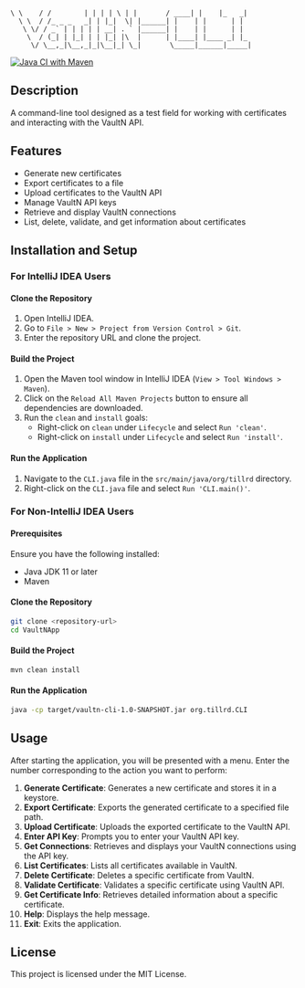 ```
\ \    / /        | | | | \ | |       / ____| |    |_   _|
  \ \  / /_ _ _   _| | |_|  \| |______| |    | |      | |  
   \ \/ / _` | | | | | __| . ` |______| |    | |      | |  
    \  / (_| | |_| | | |_| |\  |      | |____| |____ _| |_ 
     \/ \__,_|\__,_|_|\__|_| \_|       \_____|______|_____|
```
[![Java CI with Maven](https://github.com/tillrd/VaultN-CLI/actions/workflows/maven.yml/badge.svg)](https://github.com/tillrd/VaultN-CLI/actions/workflows/maven.yml)

## Description

A command-line tool designed as a test field for working with certificates and interacting with the VaultN API.

## Features

- Generate new certificates
- Export certificates to a file
- Upload certificates to the VaultN API
- Manage VaultN API keys
- Retrieve and display VaultN connections
- List, delete, validate, and get information about certificates

## Installation and Setup

### For IntelliJ IDEA Users

#### Clone the Repository

1. Open IntelliJ IDEA.
2. Go to `File > New > Project from Version Control > Git`.
3. Enter the repository URL and clone the project.

#### Build the Project

1. Open the Maven tool window in IntelliJ IDEA (`View > Tool Windows > Maven`).
2. Click on the `Reload All Maven Projects` button to ensure all dependencies are downloaded.
3. Run the `clean` and `install` goals:
   - Right-click on `clean` under `Lifecycle` and select `Run 'clean'`.
   - Right-click on `install` under `Lifecycle` and select `Run 'install'`.

#### Run the Application

1. Navigate to the `CLI.java` file in the `src/main/java/org/tillrd` directory.
2. Right-click on the `CLI.java` file and select `Run 'CLI.main()'`.

### For Non-IntelliJ IDEA Users

#### Prerequisites

Ensure you have the following installed:
- Java JDK 11 or later
- Maven

#### Clone the Repository

```sh
git clone <repository-url>
cd VaultNApp
```

#### Build the Project

```sh
mvn clean install
```

#### Run the Application

```sh
java -cp target/vaultn-cli-1.0-SNAPSHOT.jar org.tillrd.CLI
```

## Usage

After starting the application, you will be presented with a menu. Enter the number corresponding to the action you want to perform:

1. **Generate Certificate**: Generates a new certificate and stores it in a keystore.
2. **Export Certificate**: Exports the generated certificate to a specified file path.
3. **Upload Certificate**: Uploads the exported certificate to the VaultN API.
4. **Enter API Key**: Prompts you to enter your VaultN API key.
5. **Get Connections**: Retrieves and displays your VaultN connections using the API key.
6. **List Certificates**: Lists all certificates available in VaultN.
7. **Delete Certificate**: Deletes a specific certificate from VaultN.
8. **Validate Certificate**: Validates a specific certificate using VaultN API.
9. **Get Certificate Info**: Retrieves detailed information about a specific certificate.
10. **Help**: Displays the help message.
11. **Exit**: Exits the application.

## License

This project is licensed under the MIT License.
